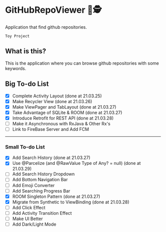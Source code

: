 # GitHubRepoViewer 📑🕵️
Application that find github repositories. ‍️ 

` Toy Project `

## What is this?
This is the application where you can browse github repositories with some keywords.

## Big To-do List 
- [X] Complete Activity Layout (done at 21.03.25)
- [X] Make Recycler View (done at 21.03.26)
- [X] Make ViewPager and TabLayout (done at 21.03.27)
- [X] Take Advantage of SQLite & ROOM (done at 21.03.27)
- [X] Introduce Retrofit for REST API (done at 21.03.28)
- [ ] Make it Asynchronous with RxJava & Other Rx's
- [ ] Link to FireBase Server and Add FCM

----------------
### Small To-do List 
- [X] Add Search History (done at 21.03.27)
- [X] Use @Parcelize (and @RawValue Type of Any? = null) (done at 21.03.29)
- [ ] Add Search History Dropdown
- [ ] Add Bottom Navigation Bar
- [ ] Add Emoji Converter
- [ ] Add Searching Progress Bar
- [X] ROOM Singleton Pattern (done at 21.03.27)
- [X] Migrate from Synthetic to ViewBinding (done at 21.03.28)
- [ ] Add Click Effect
- [ ] Add Activity Transition Effect
- [ ] Make UI Better
- [ ] Add Dark/Light Mode
